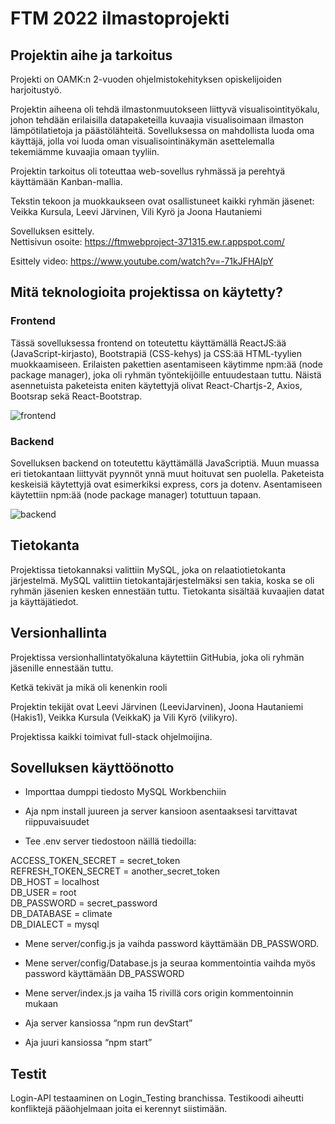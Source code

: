 
# FTM 2022 ilmastoprojekti 

## Projektin aihe ja tarkoitus

Projekti on OAMK:n 2-vuoden ohjelmistokehityksen opiskelijoiden harjoitustyö.

Projektin aiheena oli tehdä ilmastonmuutokseen liittyvä visualisointityökalu, johon tehdään erilaisilla datapaketeilla kuvaajia visualisoimaan ilmaston lämpötilatietoja ja päästölähteitä. Sovelluksessa on mahdollista luoda oma käyttäjä, jolla voi luoda oman visualisointinäkymän asettelemalla tekemiämme kuvaajia omaan tyyliin. 

Projektin tarkoitus oli toteuttaa web-sovellus ryhmässä ja perehtyä käyttämään Kanban-mallia. 

Tekstin tekoon ja muokkaukseen ovat osallistuneet kaikki ryhmän jäsenet:<br/>
Veikka Kursula, Leevi Järvinen, Vili Kyrö ja Joona Hautaniemi 

Sovelluksen esittely. <br/>
Nettisivun osoite: https://ftmwebproject-371315.ew.r.appspot.com/ 

Esittely video: https://www.youtube.com/watch?v=-71kJFHAIpY 

## Mitä teknologioita projektissa on käytetty? 

### Frontend 

Tässä sovelluksessa frontend on toteutettu käyttämällä ReactJS:ää (JavaScript-kirjasto), Bootstrapiä (CSS-kehys) ja CSS:ää HTML-tyylien muokkaamiseen. Erilaisten pakettien asentamiseen käytimme npm:ää (node package manager), joka oli ryhmän työntekijöille entuudestaan tuttu. Näistä asennetuista paketeista eniten käytettyjä olivat React-Chartjs-2, Axios, Bootsrap sekä React-Bootstrap. 

![frontend](https://user-images.githubusercontent.com/97738367/208496819-af9d4fc4-e33a-407c-8670-6d395be8c3e9.png)

### Backend 

Sovelluksen backend on toteutettu käyttämällä JavaScriptiä. Muun muassa eri tietokantaan liittyvät pyynnöt ynnä muut hoituvat sen puolella. Paketeista keskeisiä käytettyjä ovat esimerkiksi express, cors ja dotenv. Asentamiseen käytettiin npm:ää (node package manager) totuttuun tapaan. 

![backend](https://user-images.githubusercontent.com/97738367/208496855-c9a0e389-0266-4f24-8e17-fa09a8bea655.png)

## Tietokanta 

Projektissa tietokannaksi valittiin MySQL, joka on relaatiotietokanta järjestelmä. MySQL valittiin tietokantajärjestelmäksi sen takia, koska se oli ryhmän jäsenien kesken ennestään tuttu. Tietokanta sisältää kuvaajien datat ja käyttäjätiedot. 

## Versionhallinta 

Projektissa versionhallintatyökaluna käytettiin GitHubia, joka oli ryhmän jäsenille ennestään tuttu. 

Ketkä tekivät ja mikä oli kenenkin rooli 

Projektin tekijät ovat Leevi Järvinen (LeeviJarvinen), Joona Hautaniemi (Hakis1), Veikka Kursula (VeikkaK) ja Vili Kyrö (vilikyro). 

Projektissa kaikki toimivat full-stack ohjelmoijina. 

## Sovelluksen käyttöönotto 

- Importtaa dumppi tiedosto MySQL Workbenchiin 

- Aja npm install juureen ja server kansioon asentaaksesi tarvittavat riippuvaisuudet 

- Tee .env server tiedostoon näillä tiedoilla: 

ACCESS_TOKEN_SECRET = secret_token <br/>
REFRESH_TOKEN_SECRET = another_secret_token <br/>
DB_HOST = localhost <br/>
DB_USER = root <br/>
DB_PASSWORD = secret_password <br/>
DB_DATABASE = climate <br/>
DB_DIALECT = mysql 

- Mene server/config.js ja vaihda password käyttämään DB_PASSWORD. 

- Mene server/config/Database.js ja seuraa kommentointia vaihda myös password käyttämään DB_PASSWORD 

- Mene server/index.js ja vaiha 15 rivillä cors origin kommentoinnin mukaan 

- Aja server kansiossa “npm run devStart” 

- Aja juuri kansiossa “npm start” 

## Testit 

Login-API testaaminen on Login_Testing branchissa. Testikoodi aiheutti konfliktejä pääohjelmaan joita ei kerennyt siistimään. 
